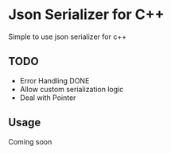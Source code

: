 # Json Serializer for C++

Simple to use json serializer for c++

## TODO

- Error Handling DONE
- Allow custom serialization logic
- Deal with Pointer

## Usage


Coming soon